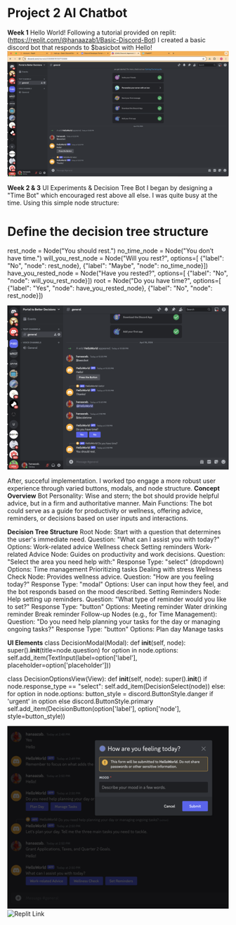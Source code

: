 # Project 2 AI Chatbot

**Week 1** Hello World! 
Following a tutorial provided on replit: (https://replit.com/@hanaazab1/Basic-Discord-Bot)
I created a basic discord bot that responds to $basicbot with Hello! 
![Hello World](https://github.com/hanaazab/CreativeTech-04/blob/main/HelloWorld_00.png)

**Week 2 & 3** UI Experiments & Decision Tree Bot 
I began by designing a "Time Bot" which encouraged rest above all else. I was quite busy at the time. Using this simple node structure:

# Define the decision tree structure
rest_node = Node("You should rest.")
no_time_node = Node("You don’t have time.")
will_you_rest_node = Node("Will you rest?", options=[
                          {"label": "No", "node": rest_node},
                          {"label": "Maybe", "node": no_time_node}])
have_you_rested_node = Node("Have you rested?", options=[
                            {"label": "No", "node": will_you_rest_node}])
root = Node("Do you have time?", options=[
            {"label": "Yes", "node": have_you_rested_node},
            {"label": "No", "node": rest_node}]) 

![Time Bot](https://github.com/hanaazab/CreativeTech-04/blob/main/DecisionTree.png) 

After, succeful implementation. I worked tpo engage a more robust user experience through varied buttons, modals, and node structure. 
**Concept Overview**
    Bot Personality: Wise and stern; the bot should provide helpful advice, but in a firm and authoritative manner.
    Main Functions: The bot could serve as a guide for productivity or wellness, offering advice, reminders, or decisions based on user inputs and interactions.


**Decision Tree Structure**
Root Node: Start with a question that determines the user's immediate need.
Question: "What can I assist you with today?"
  Options:
    Work-related advice
    Wellness check
    Setting reminders
Work-related Advice Node: Guides on productivity and work decisions.
  Question: "Select the area you need help with:"
  Response Type: "select" (dropdown)
    Options:
    Time management
    Prioritizing tasks
    Dealing with stress
Wellness Check Node: Provides wellness advice.
  Question: "How are you feeling today?"
  Response Type: "modal"
    Options: User can input how they feel, and the bot responds based on the mood described.
Setting Reminders Node: Help setting up reminders.
  Question: "What type of reminder would you like to set?"
  Response Type: "button"
    Options:
    Meeting reminder
    Water drinking reminder
    Break reminder
Follow-up Nodes (e.g., for Time Management):
  Question: "Do you need help planning your tasks for the day or managing ongoing tasks?"
  Response Type: "button"
      Options:
      Plan day
      Manage tasks


**UI Elements**
class DecisionModal(Modal):
    def __init__(self, node):
        super().__init__(title=node.question)
        for option in node.options:
            self.add_item(TextInput(label=option['label'], placeholder=option['placeholder']))

class DecisionOptionsView(View):
    def __init__(self, node):
        super().__init__()
        if node.response_type == "select":
            self.add_item(DecisionSelect(node))
        else:
            for option in node.options:
                button_style = discord.ButtonStyle.danger if 'urgent' in option else discord.ButtonStyle.primary
                self.add_item(DecisionButton(option['label'], option['node'], style=button_style))

![Modal Experiment](https://github.com/hanaazab/CreativeTech-04/blob/main/ModalExperiment_01.png)
![Replit Link](https://replit.com/@hanaazab1/Decision-Tree-Bot#main.py)
